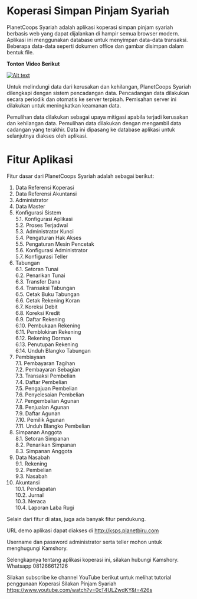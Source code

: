 
# Koperasi Simpan Pinjam Syariah

PlanetCoops Syariah adalah aplikasi koperasi simpan pinjam syariah berbasis web yang dapat dijalankan di hampir semua browser modern. Aplikasi ini menggunakan database untuk menyimpan data-data transaksi. Beberapa data-data seperti dokumen office dan gambar disimpan dalam bentuk file.


**Tonton Video Berikut**

[![Alt text](https://img.youtube.com/vi/2eLZ8JhVWYg/0.jpg)](https://www.youtube.com/watch?v=2eLZ8JhVWYg)

Untuk melindungi data dari kerusakan dan kehilangan, PlanetCoops Syariah dilengkapi dengan sistem pencadangan data. Pencadangan data dilakukan secara periodik dan otomatis ke server terpisah. Pemisahan server ini dilakukan untuk meningkatkan keamanan data.

Pemulihan data dilakukan sebagai upaya mitigasi apabila terjadi kerusakan dan kehilangan data. Pemulihan data dilakukan dengan mengambil data cadangan yang terakhir. Data ini dipasang ke database aplikasi untuk selanjutnya diakses oleh aplikasi.  

# Fitur Aplikasi 

Fitur dasar dari PlanetCoops Syariah adalah sebagai berikut:

1. Data Referensi Koperasi 
2. Data Referensi Akuntansi 
3. Administrator 
4. Data Master 
5. Konfigurasi Sistem<br> 
  5.1. Konfigurasi Aplikasi<br> 
  5.2. Proses Terjadwal<br> 
  5.3. Administrator Kunci<br> 
  5.4. Pengaturan Hak Akses<br> 
  5.5. Pengaturan Mesin Pencetak<br> 
  5.6. Konfigurasi Administrator<br> 
  5.7. Konfigurasi Teller 
6. Tabungan<br> 
  6.1. Setoran Tunai<br> 
  6.2. Penarikan Tunai<br> 
  6.3. Transfer Dana<br> 
  6.4. Transaksi Tabungan<br> 
  6.5. Cetak Buku Tabungan<br> 
  6.6. Cetak Rekening Koran<br> 
  6.7. Koreksi Debit<br> 
  6.8. Koreksi Kredit<br> 
  6.9. Daftar Rekening<br> 
  6.10. Pembukaan Rekening<br> 
  6.11. Pemblokiran Rekening<br> 
  6.12. Rekening Dorman<br> 
  6.13. Penutupan Rekening<br> 
  6.14. Unduh Blangko Tabungan<br> 
7. Pembiayaan<br> 
  7.1. Pembayaran Tagihan<br> 
  7.2. Pembayaran Sebagian<br> 
  7.3. Transaksi Pembelian<br> 
  7.4. Daftar Pembelian<br> 
  7.5. Pengajuan Pembelian<br> 
  7.6. Penyelesaian Pembelian<br> 
  7.7. Pengembalian Agunan<br> 
  7.8. Penjualan Agunan<br> 
  7.9. Daftar Agunan<br> 
  7.10. Pemilik Agunan<br> 
  7.11. Unduh Blangko Pembelian 
8. Simpanan Anggota<br> 
  8.1. Setoran Simpanan<br> 
  8.2. Penarikan Simpanan<br> 
  8.3. Simpanan Anggota 
9. Data Nasabah<br> 
  9.1. Rekening<br> 
  9.2. Pembelian<br> 
  9.3. Nasabah 
10. Akuntansi<br> 
  10.1. Pendapatan<br> 
  10.2. Jurnal<br> 
  10.3. Neraca<br> 
  10.4. Laporan Laba Rugi 
  
Selain dari fitur di atas, juga ada banyak fitur pendukung.

URL demo aplikasi dapat diakses di http://ksps.planetbiru.com

Username dan password administrator serta teller mohon untuk menghugungi Kamshory. 

Selengkapnya tentang aplikasi koperasi ini, silakan hubungi Kamshory. Whatsapp 081266612126

Silakan subscribe ke channel YouTube berikut untuk melihat tutorial penggunaan Koperasi Silakan Pinjam Syariah
https://www.youtube.com/watch?v=0cT4ULZwdKY&t=426s
